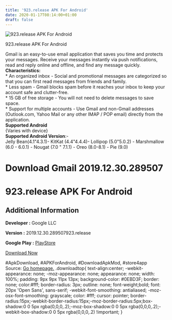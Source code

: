 ```yaml
---
title: '923.release APK For Android'
date: 2020-01-17T08:14:00+01:00
draft: false
---
```


![923.release APK For Android](https://i0.wp.com/apkhome.net/wp-content/uploads/2020/01/Gmail-2019.12.30.289507923.release.png "923.release APK For Android")

  

923.release APK For Android

Gmail is an easy-to-use email application that saves you time and protects your messages. Receive your messages instantly via push notifications, read and reply online and offline, and find any message quickly.  
**Characteristics:**  
\* An organized inbox - Social and promotional messages are categorized so that you can first read messages from friends and family.  
\* Less spam - Gmail blocks spam before it reaches your inbox to keep your account safe and clutter-free.  
\* 15 GB of free storage - You will not need to delete messages to save space.  
\* Support for multiple accounts - Use Gmail and non-Gmail addresses (Outlook.com, Yahoo Mail or any other IMAP / POP email) directly from the application.  
**Supported Android**  
{Varies with device}  
**Supported Android Version**:-  
Jelly Bean(4.1"4.3.1)- KitKat (4.4"4.4.4)- Lollipop (5.0"5.0.2) - Marshmallow (6.0 - 6.0.1) - Nougat (7.0 " 7.1.1) - Oreo (8.0-8.1) - Pie (9.0)

Download Gmail 2019.12.30.289507
================================

923.release APK For Android
===========================

Additional Information
----------------------

**Developer :** Google LLC

**Version :** 2019.12.30.289507923.release

**Google Play :** [PlayStore](https://play.google.com/store/apps/details?id=com.google.android.gm)

  

[Download Now](https://store4app.co/post/923-release-apk-for-android_1579175609)

  
#ApkDownload, #APKForAndroid, #DownloadApkMod, #store4app  
Source: [Go homepage.](https://store4app.co/post/923-release-apk-for-android_1579175609) .downloadtop{ text-align:center; -webkit-appearance: none; -moz-appearance: none; appearance: none; width: 100%; padding: 9px 9px 11px 13px; background-color: #0EBD3F; border: none; color:#fff; border-radius: 3px; outline: none; font-weight;bold; font: 20px 'Open Sans', sans-serif; -webkit-font-smoothing: antialiased; -moz-osx-font-smoothing: grayscale; color: #fff; cursor: pointer; border-radius:15px;-webkit-border-radius:15px;-moz-border-radius:5px;box-shadow:0 0 5px rgba(0,0,0,.2);-moz-box-shadow:0 0 5px rgba(0,0,0,.2);-webkit-box-shadow:0 0 5px rgba(0,0,0,.2) !important; }